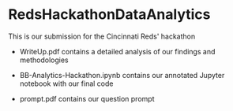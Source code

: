 # RedsHackathonDataAnalytics
This is our submission for the Cincinnati Reds' hackathon

- WriteUp.pdf contains a detailed analysis of our findings and methodologies

- BB-Analytics-Hackathon.ipynb contains our annotated Jupyter notebook with our final code

- prompt.pdf contains our question prompt


